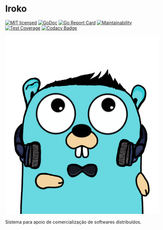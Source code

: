 # Iroko
[![MIT licensed](https://img.shields.io/badge/license-MIT-blue.svg)](LICENSE)
[![GoDoc][godoc]][godoc-link]
[![Go Report Card](https://goreportcard.com/badge/github.com/gabrielbo1/iroko)](https://goreportcard.com/report/github.com/gabrielbo1/iroko)
[![Maintainability](https://api.codeclimate.com/v1/badges/dd953a17d38f7a39b8bd/maintainability)](https://codeclimate.com/github/gabrielbo1/iroko/maintainability)
[![Test Coverage](https://api.codeclimate.com/v1/badges/dd953a17d38f7a39b8bd/test_coverage)](https://codeclimate.com/github/gabrielbo1/iroko/test_coverage)
[![Codacy Badge](https://api.codacy.com/project/badge/Grade/b391aa636abe4838ab2c4b2818c01614)](https://www.codacy.com/manual/gabrielbo1/iroko?utm_source=github.com&amp;utm_medium=referral&amp;utm_content=gabrielbo1/iroko&amp;utm_campaign=Badge_Grade)


[godoc]: https://godoc.org/github.com/xo/dburl?status.svg (GoDoc)
[godoc-link]: https://godoc.org/github.com/gabrielbo1/iroko

![Iroko](gopher.png)

Sistema para apoio de comercialização de softwares distribuídos. 
